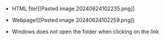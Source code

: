 - HTML file![[Pasted image 20240624102235.png]]


- Webpage![[Pasted image 20240624102259.png]]

- Windows does not open the folder when clicking on the link